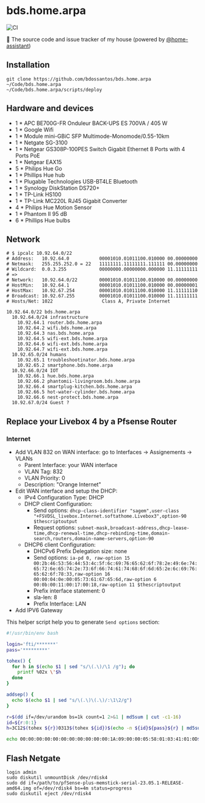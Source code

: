 # bds.home.arpa

![CI](https://github.com/bdossantos/bds.home.arpa/workflows/CI/badge.svg?branch=master)

🏡 The source code and issue tracker of my house (powered by [@home-assistant](https://www.home-assistant.io/))

## Installation

```
git clone https://github.com/bdossantos/bds.home.arpa ~/Code/bds.home.arpa
~/Code/bds.home.arpa/scripts/deploy
```

## Hardware and devices

* 1 * APC BE700G-FR Onduleur BACK-UPS ES 700VA / 405 W
* 1 * Google Wifi
* 1 * Module mini-GBiC SFP Multimode-Monomode/0.55-10km
* 1 * Netgate SG-3100
* 1 * Netgear GS308P-100PES Switch Gigabit Ethernet 8 Ports with 4 Ports PoE
* 1 * Netgear EAX15
* 5 * Philips Hue Go
* 1 * Phillips Hue hub
* 1 * Plugable Technologies USB-BT4LE Bluetooth
* 1 * Synology DiskStation DS720+
* 1 * TP-Link HS100
* 1 * TP-Link MC220L RJ45 Gigabit Converter
* 4 * Philips Hue Motion Sensor
* 1 * Phantom II 95 dB
* 6 * Phillips Hue bulbs

## Network

```
# $ ipcalc 10.92.64.0/22
# Address:   10.92.64.0           00001010.01011100.010000 00.00000000
# Netmask:   255.255.252.0 = 22   11111111.11111111.111111 00.00000000
# Wildcard:  0.0.3.255            00000000.00000000.000000 11.11111111
# =>
# Network:   10.92.64.0/22        00001010.01011100.010000 00.00000000
# HostMin:   10.92.64.1           00001010.01011100.010000 00.00000001
# HostMax:   10.92.67.254         00001010.01011100.010000 11.11111110
# Broadcast: 10.92.67.255         00001010.01011100.010000 11.11111111
# Hosts/Net: 1022                  Class A, Private Internet

10.92.64.0/22 bds.home.arpa
  10.92.64.0/24 infrastructure
    10.92.64.1 router.bds.home.arpa
    10.92.64.2 wifi.bds.home.arpa
    10.92.64.3 nas.bds.home.arpa
    10.92.64.5 wifi-ext.bds.home.arpa
    10.92.64.6 wifi-ext.bds.home.arpa
    10.92.64.7 wifi-ext.bds.home.arpa
  10.92.65.0/24 humans
    10.92.65.1 troubleshootinator.bds.home.arpa
    10.92.65.2 smartphone.bds.home.arpa
  10.92.66.0/24 IOT
    10.92.66.1 hue.bds.home.arpa
    10.92.66.2 phantomii-livingroom.bds.home.arpa
    10.92.66.4 smartplug-kitchen.bds.home.arpa
    10.92.66.5 hot-water-cylinder.bds.home.arpa
    10.92.66.6 nest-protect.bds.home.arpa
  10.92.67.0/24 Guest ?
```

## Replace your Livebox 4 by a Pfsense Router

### Internet

* Add VLAN 832 on WAN interface: go to Interfaces -> Assignements -> VLANs
  * Parent Interface: your WAN interface
  * VLAN Tag: 832
  * VLAN Priority: 0
  * Description:  "Orange Internet"
* Edit WAN interface and setup the DHCP:
  * IPv4 Configuration Type: DHCP
  * DHCP client Configuration:
    * Send options: `dhcp-class-identifier "sagem",user-class "+FSVDSL_livebox.Internet.softathome.Livebox3",option-90 $thescriptoutput`
    * Request options: `subnet-mask,broadcast-address,dhcp-lease-time,dhcp-renewal-time,dhcp-rebinding-time,domain-search,routers,domain-name-servers,option-90`
  * DHCP6 client Configuration:
    * DHCPv6 Prefix Delegation size: none
    * Send options: `ia-pd 0, raw-option 15 00:2b:46:53:56:44:53:4c:5f:6c:69:76:65:62:6f:78:2e:49:6e:74:65:72:6e:65:74:2e:73:6f:66:74:61:74:68:6f:6d:65:2e:6c:69:76:65:62:6f:78:33,raw-option 16 00:00:04:0e:00:05:73:61:67:65:6d,raw-option 6 00:0b:00:11:00:17:00:18,raw-option 11 $thescriptoutput`
    * Prefix interface statement: 0
    * sla-len: 8
    * Prefix Interface: LAN
* Add IPV6 Gateway

This helper script help you to generate `Send options` section:

```bash
#!/usr/bin/env bash

login='fti/*******'
pass='*********'

tohex() {
  for h in $(echo $1 | sed "s/\(.\)/\1 /g"); do
    printf %02x \'$h
  done
}

addsep() {
  echo $(echo $1 | sed "s/\(.\)\(.\)/:\1\2/g")
}

r=$(dd if=/dev/urandom bs=1k count=1 2>&1 | md5sum | cut -c1-16)
id=${r:0:1}
h=3C12$(tohex ${r})0313$(tohex ${id})$(echo -n ${id}${pass}${r} | md5sum | cut -c1-32)

echo 00:00:00:00:00:00:00:00:00:00:00:1A:09:00:00:05:58:01:03:41:01:0D$(addsep $(tohex ${login})${h})
```

## Flash Netgate

```
login admin
sudo diskutil unmountDisk /dev/rdisk4
sudo dd if=/path/to/pfSense-plus-memstick-serial-23.05.1-RELEASE-amd64.img of=/dev/rdisk4 bs=4m status=progress
sudo diskutil eject /dev/rdisk4
```
